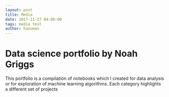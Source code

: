 ```yaml
---
layout: post
title: Media
date: 2017-11-27 04:00:00
tags: media test
author: hanuman
---
```


# Data science portfolio by Noah Griggs

This portfolio is a compilation of notebooks which I created for data analysis or for exploration of machine learning algorithms. Each category highlights a different set of projects
